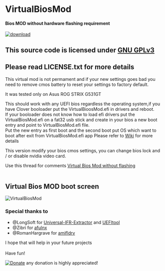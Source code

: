 # VirtualBiosMod

#### Bios MOD without hardware flashing requirement
[![download](https://img.shields.io/github/downloads/serdeliuk/VirtualBiosMod/total)](https://github.com/serdeliuk/VirtualBiosMod/releases/download/2/VirtualBiosMod.1.0.2.zip)

## This source code is licensed under [GNU GPLv3](https://www.gnu.org/licenses/gpl-3.0.html#preamble)
## Please read LICENSE.txt for more details


This virtual mod is not permament and if your new settings goes bad you need to remove cmos battery to reset your settings to factory default.

It was tested only on Asus ROG STRIX G531GT 

This should work with any UEFI bios regardless the operating system,if you have Clover booloader put the VirtualBioosMod.efi in drivers and reboot.<br>
If your booloader does not know how to load efi drivers put the VirtualBiosMod.efi on a fat32 usb stick and create in your bios a new boot entry and point to VirtualBiosMod.efi file.<br>
Put the new entry as first boot and the second boot put OS which want to boot after exit from VirtualBiosMod.efi app
Please refer to [Wiki](https://github.com/serdeliuk/VirtualBiosMod/wiki) for more details

This version modify your bios cmos settings, you can change bios lock and / or disable nvidia video card.

Use this thread for comments [Virtual Bios Mod without flashing](https://www.tonymacx86.com/threads/guide-virtual-bios-mod-without-flash.300335//)
<br><br>

Virtual Bios MOD boot screen
---
![VirtualBiosMod](https://github.com/serdeliuk/VirtualBiosMod/blob/master/img/VirtualBiosMod.jpg)

### Special thanks to
- @LongSoft for [Universal-IFR-Extractor](https://github.com/LongSoft/Universal-IFR-Extractor) and [UEFItool](https://github.com/LongSoft/UEFITool)
- @Zibri for [afulnx](https://github.com/Zibri/afulnx)
- @RomanHargrave for [amifldrv](https://github.com/RomanHargrave/amifldrv)


I hope that will help in your future projects<br><br>
Have fun!

[![Donate](https://img.shields.io/badge/Donate-PayPal-green.svg)](https://paypal.me/serdeliuk) any donation is highly appreciated!
